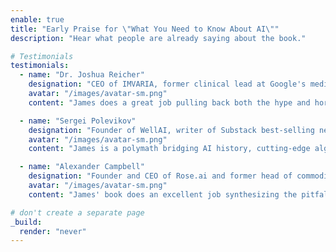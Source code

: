 ```yaml
---
enable: true
title: "Early Praise for \"What You Need to Know About AI\""
description: "Hear what people are already saying about the book."

# Testimonials
testimonials:
  - name: "Dr. Joshua Reicher"
    designation: "CEO of IMVARIA, former clinical lead at Google's medical AI group and faculty at Stanford Healthcare"
    avatar: "/images/avatar-sm.png"
    content: "James does a great job pulling back both the hype and horror around AI to paint a grounded but also encouraging picture of what the future can look like with this wide scope of exciting technologies."

  - name: "Sergei Polevikov"
    designation: "Founder of WellAI, writer of Substack best-selling newsletter \"AI Health Uncut\", and author of \"Advancing AI in Healthcare\""
    avatar: "/images/avatar-sm.png"
    content: "James is a polymath bridging AI history, cutting-edge algorithms, and the AI revolution with philosophical depth and venture capital savvy."

  - name: "Alexander Campbell"
    designation: "Founder and CEO of Rose.ai and former head of commodities at Bridgewater Associates"
    avatar: "/images/avatar-sm.png"
    content: "James' book does an excellent job synthesizing the pitfalls and promises of hte AI revolution."

# don't create a separate page
_build:
  render: "never"
---
```

